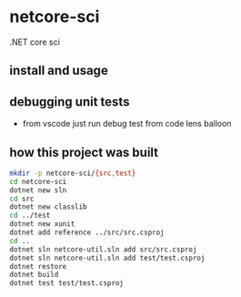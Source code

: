 # netcore-sci

.NET core sci

## install and usage

## debugging unit tests

- from vscode just run debug test from code lens balloon

## how this project was built

```sh
mkdir -p netcore-sci/{src,test}
cd netcore-sci
dotnet new sln
cd src
dotnet new classlib
cd ../test
dotnet new xunit
dotnet add reference ../src/src.csproj
cd ..
dotnet sln netcore-util.sln add src/src.csproj
dotnet sln netcore-util.sln add test/test.csproj 
dotnet restore
dotnet build
dotnet test test/test.csproj
```
